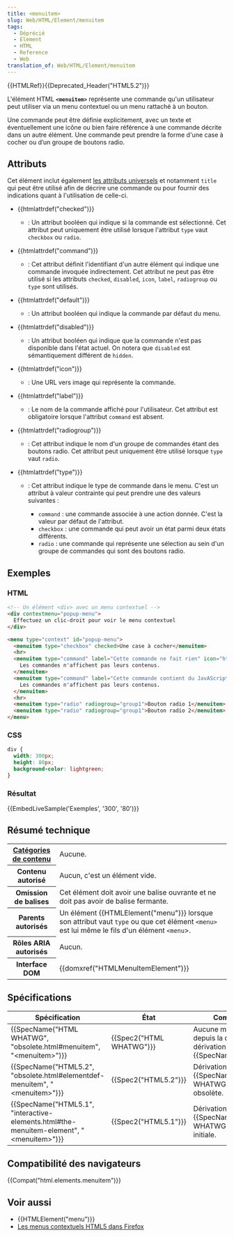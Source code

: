 ```yaml
---
title: <menuitem>
slug: Web/HTML/Element/menuitem
tags:
  - Déprécié
  - Element
  - HTML
  - Reference
  - Web
translation_of: Web/HTML/Element/menuitem
---
```

{{HTMLRef}}{{Deprecated_Header("HTML5.2")}}

L'élément HTML **`<menuitem>`** représente une commande qu'un utilisateur peut utiliser via un menu contextuel ou un menu rattaché à un bouton.

Une commande peut être définie explicitement, avec un texte et éventuellement une icône ou bien faire référence à une commande décrite dans un autre élément. Une commande peut prendre la forme d'une case à cocher ou d’un groupe de boutons radio.

## Attributs

Cet élément inclut également [les attributs universels](/fr/docs/Web/HTML/Attributs_universels) et notamment `title` qui peut être utilisé afin de décrire une commande ou pour fournir des indications quant à l'utilisation de celle-ci.

- {{htmlattrdef("checked")}}
  - : Un attribut booléen qui indique si la commande est sélectionné. Cet attribut peut uniquement être utilisé lorsque l'attribut `type` vaut `checkbox` ou `radio`.
- {{htmlattrdef("command")}}
  - : Cet attribut définit l'identifiant d'un autre élément qui indique une commande invoquée indirectement. Cet attribut ne peut pas être utilisé si les attributs `checked`, `disabled`, `icon`, `label`, `radiogroup` ou `type` sont utilisés.
- {{htmlattrdef("default")}}
  - : Un attribut booléen qui indique la commande par défaut du menu.
- {{htmlattrdef("disabled")}}
  - : Un attribut booléen qui indique que la commande n'est pas disponible dans l'état actuel. On notera que `disabled` est sémantiquement différent de `hidden`.
- {{htmlattrdef("icon")}}
  - : Une URL vers image qui représente la commande.
- {{htmlattrdef("label")}}
  - : Le nom de la commande affiché pour l'utilisateur. Cet attribut est obligatoire lorsque l'attribut `command` est absent.
- {{htmlattrdef("radiogroup")}}
  - : Cet attribut indique le nom d'un groupe de commandes étant des boutons radio. Cet attribut peut uniquement être utilisé lorsque `type` vaut `radio`.
- {{htmlattrdef("type")}}

  - : Cet attribut indique le type de commande dans le menu. C'est un attribut à valeur contrainte qui peut prendre une des valeurs suivantes :

    - `command` : une commande associée à une action donnée. C'est la valeur par défaut de l'attribut.
    - `checkbox` : une commande qui peut avoir un état parmi deux états différents.
    - `radio` : une commande qui représente une sélection au sein d'un groupe de commandes qui sont des boutons radio.

## Exemples

### HTML

```html
<!-- Un élément <div> avec un menu contextuel -->
<div contextmenu="popup-menu">
  Effectuez un clic-droit pour voir le menu contextuel
</div>

<menu type="context" id="popup-menu">
  <menuitem type="checkbox" checked>Une case à cocher</menuitem>
  <hr>
  <menuitem type="command" label="Cette commande ne fait rien" icon="https://developer.mozilla.org/static/img/favicon144.png">
    Les commandes n'affichent pas leurs contenus.
  </menuitem>
  <menuitem type="command" label="Cette commande contient du JavAScript" onclick="alert('command clicked')">
    Les commandes n'affichent pas leurs contenus.
  </menuitem>
  <hr>
  <menuitem type="radio" radiogroup="group1">Bouton radio 1</menuitem>
  <menuitem type="radio" radiogroup="group1">Bouton radio 2</menuitem>
</menu>
```

### CSS

```css
div {
  width: 300px;
  height: 80px;
  background-color: lightgreen;
}
```

### Résultat

{{EmbedLiveSample('Exemples', '300', '80')}}

## Résumé technique

<table class="properties">
  <tbody>
    <tr>
      <th scope="row">
        <a href="/fr/docs/Web/HTML/Catégorie_de_contenu"
          >Catégories de contenu</a
        >
      </th>
      <td>Aucune.</td>
    </tr>
    <tr>
      <th scope="row">Contenu autorisé</th>
      <td>Aucun, c'est un élément vide.</td>
    </tr>
    <tr>
      <th scope="row">Omission de balises</th>
      <td>
        Cet élément doit avoir une balise ouvrante et ne doit pas avoir de
        balise fermante.
      </td>
    </tr>
    <tr>
      <th scope="row">Parents autorisés</th>
      <td>
        Un élément {{HTMLElement("menu")}} lorsque son attribut vaut
        <code>type</code> ou que cet élément <code>&#x3C;menu></code> est lui
        même le fils d'un élément <code>&#x3C;menu</code>>.
      </td>
    </tr>
    <tr>
      <th scope="row">Rôles ARIA autorisés</th>
      <td>Aucun.</td>
    </tr>
    <tr>
      <th scope="row">Interface DOM</th>
      <td>{{domxref("HTMLMenuItemElement")}}</td>
    </tr>
  </tbody>
</table>

## Spécifications

| Spécification                                                                                                                | État                             | Commentaires                                                                       |
| ---------------------------------------------------------------------------------------------------------------------------- | -------------------------------- | ---------------------------------------------------------------------------------- |
| {{SpecName("HTML WHATWG", "obsolete.html#menuitem", "&lt;menuitem&gt;")}}                             | {{Spec2("HTML WHATWG")}} | Aucune modification depuis la dernière dérivation {{SpecName("HTML5.2")}} |
| {{SpecName("HTML5.2", "obsolete.html#elementdef-menuitem", "&lt;menuitem&gt;")}}                 | {{Spec2("HTML5.2")}}     | Dérivation de {{SpecName("HTML WHATWG")}}, rendue obsolète.               |
| {{SpecName("HTML5.1", "interactive-elements.html#the-menuitem-element", "&lt;menuitem&gt;")}} | {{Spec2("HTML5.1")}}     | Dérivation de {{SpecName("HTML WHATWG")}}, définition initiale.           |

## Compatibilité des navigateurs

{{Compat("html.elements.menuitem")}}

## Voir aussi

- {{HTMLElement("menu")}}
- [Les menus contextuels HTML5 dans Firefox](https://hacks.mozilla.org/2011/11/html5-context-menus-in-firefox-screencast-and-code/)
